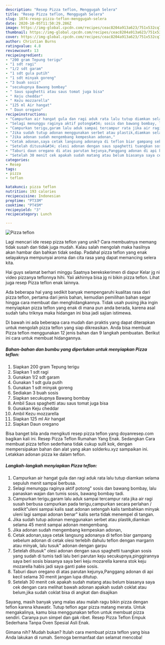 ```yaml
---
description: "Resep Pizza teflon, Menggugah Selera"
title: "Resep Pizza teflon, Menggugah Selera"
slug: 1074-resep-pizza-teflon-menggugah-selera
date: 2020-10-05T11:50:29.286Z
image: https://img-global.cpcdn.com/recipes/ceac8204a913a623/751x532cq70/pizza-teflon-foto-resep-utama.jpg
thumbnail: https://img-global.cpcdn.com/recipes/ceac8204a913a623/751x532cq70/pizza-teflon-foto-resep-utama.jpg
cover: https://img-global.cpcdn.com/recipes/ceac8204a913a623/751x532cq70/pizza-teflon-foto-resep-utama.jpg
author: Christian Burns
ratingvalue: 4.8
reviewcount: 13
recipeingredient:
- "200 gram Tepung terigu"
- "1 sdt ragi"
- "1/2 sdt garam"
- "1 sdt gula putih"
- "1 sdt minyak goreng"
- "3 buah sosis"
- "secukupnya Bawang bombay"
- " Saus spaghetti atau saus tomat juga bisa"
- " Keju cheddar"
- " Kezu mozzarella"
- "125 ml Air hangat"
- " Daun oregano"
recipeinstructions:
- "Campurkan air hangat gula dan ragi aduk rata lalu tutup diamkan selama sepuluh menit sampai berbusa."
- "Selagi menunggu raginya aktif potong&#34; sosis dan bawang bombay, lalu panaskan wajan dan tumis sosis, bawang bombay tadi."
- "Campurkan terigu,garam lalu aduk sampai tercampur rata jika air ragi susah berbusa campurkan pada terigu,campurkan secara perlahan / sedikit&#34;uleni sampai kalis saat adonan setengah kalis tambahkan minyak uleni lagi sampai adonan benar&#34; kalis serta tidak menempel di tangan."
- "Jika sudah tutup adonan menggunakan serbet atau plastik,diamkan selama 45 menit sampai adonan mengembang."
- "Jika adonan sudah mengembang kempeskan adonan,"
- "Cetak adonan,saya cetak langsung adonanya di teflon biar gampang sebelum adonan di cetak olesi terlebih dahulu teflon dengan margarin atau minyak, lalu tusuk&#34; adonan dengan garpu"
- "Setelah ditusuk&#34; olesi adonan dengan saus spaghetti tuangkan sosis yang sudah di tumis tadi lalu beri parutan keju secukupnya,pinggirannya saya beri sosis biasanya saya beri keju mozarella karena stok keju mozarella habis jadi saya ganti pake sosis."
- "Taburi daun oregano di atas parutan kejunya,Panggang adonan di api kecil selama 30 menit jangan lupa ditutup."
- "Setelah 30 menit cek apakah sudah matang atau belum biasanya saya cek dengan cara melihat bawah adonan apakah sudah coklat atau belum,jika sudah coklat bisa di angkat dan disajikan"
categories:
- Resep
tags:
- pizza
- teflon

katakunci: pizza teflon 
nutrition: 193 calories
recipecuisine: Indonesian
preptime: "PT33M"
cooktime: "PT45M"
recipeyield: "3"
recipecategory: Lunch

---
```



![Pizza teflon](https://img-global.cpcdn.com/recipes/ceac8204a913a623/751x532cq70/pizza-teflon-foto-resep-utama.jpg)

Lagi mencari ide resep pizza teflon yang unik? Cara membuatnya memang tidak susah dan tidak juga mudah. Kalau salah mengolah maka hasilnya akan hambar dan bahkan tidak sedap. Padahal pizza teflon yang enak selayaknya mempunyai aroma dan cita rasa yang dapat memancing selera kita.

Hai guys selamat berhari minggu Saatnya berekskerimen di dapur Kelar jg ni video pizzanya teflonnya hihi. Yaii akhirnya bisa jg ni bikin pizza teflon. Lihat juga resep Pizza teflon enak lainnya.

Ada beberapa hal yang sedikit banyak mempengaruhi kualitas rasa dari pizza teflon, pertama dari jenis bahan, kemudian pemilihan bahan segar hingga cara membuat dan menghidangkannya. Tidak usah pusing jika ingin menyiapkan pizza teflon yang enak di mana pun anda berada, karena asal sudah tahu triknya maka hidangan ini bisa jadi sajian istimewa.


Di bawah ini ada beberapa cara mudah dan praktis yang dapat diterapkan untuk mengolah pizza teflon yang siap dikreasikan. Anda bisa membuat Pizza teflon menggunakan 12 jenis bahan dan 9 langkah pembuatan. Berikut ini cara untuk membuat hidangannya.

<!--inarticleads1-->

##### Bahan-bahan dan bumbu yang diperlukan untuk menyiapkan Pizza teflon:

1. Siapkan 200 gram Tepung terigu
1. Siapkan 1 sdt ragi
1. Gunakan 1/2 sdt garam
1. Gunakan 1 sdt gula putih
1. Gunakan 1 sdt minyak goreng
1. Sediakan 3 buah sosis
1. Siapkan secukupnya Bawang bombay
1. Ambil  Saus spaghetti atau saus tomat juga bisa
1. Gunakan  Keju cheddar
1. Ambil  Kezu mozzarella
1. Siapkan 125 ml Air hangat
1. Siapkan  Daun oregano


Bisa banget bila anda mengikuti resep pizza teflon yang doyanresep.com bagikan kali ini. Resep Pizza Teflon Rumahan Yang Enak. Sedangkan Cara membuat pizza teflon sederhana tidak cukup sulit kok, dengan mempersipakan bahan dan alat yang akan solderku.xyz sampaikan ini. Letakkan adonan pizza ke dalam teflon. 

<!--inarticleads2-->

##### Langkah-langkah menyiapkan Pizza teflon:

1. Campurkan air hangat gula dan ragi aduk rata lalu tutup diamkan selama sepuluh menit sampai berbusa.
1. Selagi menunggu raginya aktif potong&#34; sosis dan bawang bombay, lalu panaskan wajan dan tumis sosis, bawang bombay tadi.
1. Campurkan terigu,garam lalu aduk sampai tercampur rata jika air ragi susah berbusa campurkan pada terigu,campurkan secara perlahan / sedikit&#34;uleni sampai kalis saat adonan setengah kalis tambahkan minyak uleni lagi sampai adonan benar&#34; kalis serta tidak menempel di tangan.
1. Jika sudah tutup adonan menggunakan serbet atau plastik,diamkan selama 45 menit sampai adonan mengembang.
1. Jika adonan sudah mengembang kempeskan adonan,
1. Cetak adonan,saya cetak langsung adonanya di teflon biar gampang sebelum adonan di cetak olesi terlebih dahulu teflon dengan margarin atau minyak, lalu tusuk&#34; adonan dengan garpu
1. Setelah ditusuk&#34; olesi adonan dengan saus spaghetti tuangkan sosis yang sudah di tumis tadi lalu beri parutan keju secukupnya,pinggirannya saya beri sosis biasanya saya beri keju mozarella karena stok keju mozarella habis jadi saya ganti pake sosis.
1. Taburi daun oregano di atas parutan kejunya,Panggang adonan di api kecil selama 30 menit jangan lupa ditutup.
1. Setelah 30 menit cek apakah sudah matang atau belum biasanya saya cek dengan cara melihat bawah adonan apakah sudah coklat atau belum,jika sudah coklat bisa di angkat dan disajikan


Sayang, masih banyak yang malas atau malah ragu bikin pizza dengan teflon karena khawatir. Tutup teflon agar pizza matang merata. Untuk mengakalinya, kamu bisa menggunakan teflon untuk membuat pizza sendiri. Caranya pun simpel dan gak ribet. Resep Pizza Teflon Empuk Sederhana Tanpa Oven Spesial Asli Enak. 

Gimana nih? Mudah bukan? Itulah cara membuat pizza teflon yang bisa Anda lakukan di rumah. Semoga bermanfaat dan selamat mencoba!
